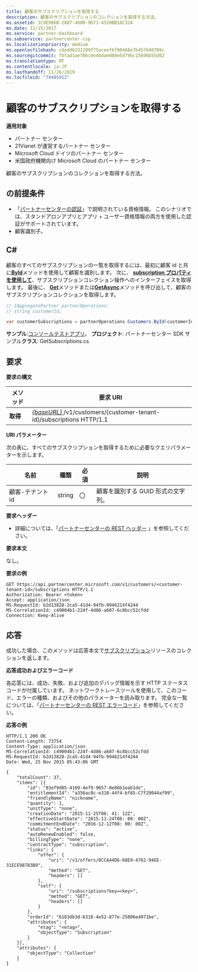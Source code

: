 ```yaml
---
title: 顧客のサブスクリプションを取得する
description: 顧客のサブスクリプションのコレクションを取得する方法。
ms.assetid: 1C9E986B-2887-460B-9D71-4520BB18C32A
ms.date: 12/15/2017
ms.service: partner-dashboard
ms.subservice: partnercenter-csp
ms.localizationpriority: medium
ms.openlocfilehash: cdedd6231209f75aceef6f80468e7b457640709c
ms.sourcegitcommit: fbfad1ae706c8e4bdae080e5d79bc158d6b55d02
ms.translationtype: MT
ms.contentlocale: ja-JP
ms.lasthandoff: 11/26/2019
ms.locfileid: "74485912"
---
```

# <a name="get-a-customers-subscriptions"></a>顧客のサブスクリプションを取得する


**適用対象**

- パートナー センター
- 21Vianet が運営するパートナー センター
- Microsoft Cloud ドイツのパートナー センター
- 米国政府機関向け Microsoft Cloud のパートナー センター

顧客のサブスクリプションのコレクションを取得する方法。

## <a name="span-idprerequisitesspan-idprerequisitesspan-idprerequisitesprerequisites"></a><span id="Prerequisites"/><span id="prerequisites"/><span id="PREREQUISITES"/>の前提条件


- 「[パートナーセンターの認証](partner-center-authentication.md)」で説明されている資格情報。 このシナリオでは、スタンドアロンアプリとアプリ + ユーザー資格情報の両方を使用した認証がサポートされています。
- 顧客識別子。

## <a name="span-idc_span-idc_c"></a><span id="C_"/><span id="c_"/>C#


顧客のすべてのサブスクリプションの一覧を取得するには、最初に顧客 id と共に[**ById**](https://docs.microsoft.com/dotnet/api/microsoft.store.partnercenter.customers.icustomercollection.byid)メソッドを使用して顧客を識別します。 次に、 [**subscription プロパティを使用して**](https://docs.microsoft.com/dotnet/api/microsoft.store.partnercenter.customers.icustomer.subscriptions)、サブスクリプションコレクション操作へのインターフェイスを取得します。 最後に、 [**Get**](https://docs.microsoft.com/dotnet/api/microsoft.store.partnercenter.subscriptions.isubscriptioncollection.get)メソッドまたは[**GetAsync**](https://docs.microsoft.com/dotnet/api/microsoft.store.partnercenter.subscriptions.isubscriptioncollection.getasync)メソッドを呼び出して、顧客のサブスクリプションコレクションを取得します。

``` csharp
// IAggregatePartner partnerOperations;
// string customerId;

var customerSubscriptions = partnerOperations.Customers.ById(customerId).Subscriptions.Get();
```

**サンプル**:[コンソールテストアプリ](console-test-app.md)。 **プロジェクト**: パートナーセンター SDK サンプル**クラス**: GetSubscriptions.cs

## <a name="span-idrequestspan-idrequestspan-idrequestrequest"></a><span id="Request"/><span id="request"/><span id="REQUEST"/>要求


**要求の構文**

| メソッド  | 要求 URI                                                                                          |
|---------|------------------------------------------------------------------------------------------------------|
| **取得** | [ *{baseURL}* ](partner-center-rest-urls.md)/v1/customers/{customer-tenant-id}/subscriptions HTTP/1.1 |

 

**URI パラメーター**

次の表に、すべてのサブスクリプションを取得するために必要なクエリパラメーターを示します。

| 名前               | 種類   | 必須 | 説明                                           |
|--------------------|--------|----------|-------------------------------------------------------|
| 顧客-テナント id | string | 〇      | 顧客を識別する GUID 形式の文字列。 |

 

**要求ヘッダー**

- 詳細については、「[パートナーセンターの REST ヘッダー](headers.md) 」を参照してください。

**要求本文**

なし。

**要求の例**

```http
GET https://api.partnercenter.microsoft.com/v1/customers/<customer-tenant-id>/subscriptions HTTP/1.1
Authorization: Bearer <token>
Accept: application/json
MS-RequestId: b2d13828-2ca5-41d4-94fb-9946214f4244
MS-CorrelationId: c49004b1-224f-4d86-a607-6c8bcc52cfdd
Connection: Keep-Alive
```

## <a name="span-idresponsespan-idresponsespan-idresponseresponse"></a><span id="Response"/><span id="response"/><span id="RESPONSE"/>応答


成功した場合、このメソッドは応答本文で[サブスクリプション](subscription-resources.md)リソースのコレクションを返します。

**応答成功およびエラーコード**

各応答には、成功、失敗、および追加のデバッグ情報を示す HTTP ステータスコードが付属しています。 ネットワークトレースツールを使用して、このコード、エラーの種類、およびその他のパラメーターを読み取ります。 完全な一覧については、「[パートナーセンターの REST エラーコード](error-codes.md)」を参照してください。

**応答の例**

```http
HTTP/1.1 200 OK
Content-Length: 73754
Content-Type: application/json
MS-CorrelationId: c49004b1-224f-4d86-a607-6c8bcc52cfdd
MS-RequestId: b2d13828-2ca5-41d4-94fb-9946214f4244
Date: Wed, 25 Nov 2015 05:43:06 GMT

{
    "totalCount": 37,
    "items": [{
        "id": "83ef9d05-4169-4ef9-9657-0e86b1eab1de", 
        "entitlementId": "a356ac8c-e310-44f4-bf85-C7f29044af99",
        "friendlyName": "nickname",
        "quantity": 1,
        "unitType": "none",
        "creationDate": "2015-11-25T06: 41: 12Z",
        "effectiveStartDate": "2015-11-24T08: 00: 00Z",
        "commitmentEndDate": "2016-12-12T08: 00: 00Z",
        "status": "active",
        "autoRenewEnabled": false,
        "billingType": "none",
        "contractType": "subscription",
        "links": {
            "offer": {
                "uri": "/v1/offers/0CCA44D6-68E9-4762-94EE-31ECE98783B9",
                "method": "GET",
                "headers": []
            },
            "self": {
                "uri": "/subscriptions?key=<key>",
                "method": "GET",
                "headers": []
            }
        },
        "orderId": "6183db3d-6318-4e52-877e-25806e4971be",
        "attributes": {
            "etag": "<etag>",
            "objectType": "Subscription"
        }
    }],
    "attributes": {
        "objectType": "Collection"
    }
}
```

 

 




